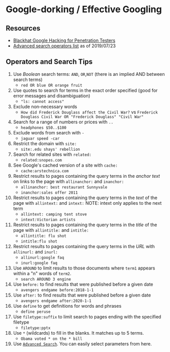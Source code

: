 #  Google-dorking / Effective Googling

## Resources
- [Blackhat Google Hacking for Penetration Testers](https://www.blackhat.com/presentations/bh-europe-05/BH_EU_05-Long.pdf)
- [Advanced search operators list](https://docs.google.com/document/d/1ydVaJJeL1EYbWtlfj9TPfBTE5IBADkQfZrQaBZxqXGs/edit) as of 2019/07/23

## Operators and Search Tips
1. Use *Boolean* search terms: `AND`, `OR`,`NOT` (there is an implied AND between search terms)<br>
    - `red OR blue OR orange fruit`
1. Use quotes to search for terms in the exact order specified (good for error messages and disambiguation)<br>
    - `"ls: cannot access"`
1. Exclude non-necessary words
    - `How did Frederick Douglass affect the Civil War?` vs `Frederick Douglass Civil War OR "Frederick Douglass" "Civil War"`
1. Search for a range of numbers or prices with `..`
    - `headphones $50..$100`
1. Exclude words from search with `-`
    - `jaguar speed -car`
1. Restrict the domain with `site:`
    - `site:.edu shays' rebellion`
1. Search for related sites with `related:`
    - `related:snopes.com`
1. See Google's cached version of a site with `cache:`
    - `cache:arstechnica.com`
1. Restrict results to pages containing the query terms in the *anchor text* on links to the page with `allinanchor:` and `inanchor:`
    - `allinanchor: best restaurant Sunnyvale`
    - `inanchor:sales offer 2011`
1. Restrict results to pages containing the query terms in the *text* of the page with `allintext:` and `intext:`
NOTE: intext only applies to the next term
    - `allintext: camping tent stove`
    - `intext:Victorian artists`
1. Restrict results to pages containing the query terms in the *title* of the page with `allintitle:` and `intitle:`
    - `allintitle: flu shot`
    - `intitle:flu shot`
1. Restrict results to pages containing the query terms in the *URL* with `allinurl:` and `inurl:`
    - `allinurl:google faq`
    - `inurl:google faq`
1. Use `AROUND` to limit results to those documents where `term1` appears within a "n" words of `term2`.
    - `search AROUND 3 engine`
1. Use `before:` to find results that were published before a given date
    - `avengers endgame before:2018-1-1`
1. Use `after:` to find results that were published before a given date
    - `avengers endgame after:2020-1-1`
1. Use `define` to get definitions for words and phrases
    - `define peruse`
1. Use `filetype:suffix` to limit search to pages ending with the specified filetype
    - `filetype:pptx`
1. Use `*` (wildcards) to fill in the blanks. It matches up to 5 terms.
    - `Obama voted * on the * bill`
1. Use [`Advanced Search`](http://www.google.com/advanced_search). You can easily select parameters from here.
